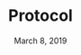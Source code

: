 ---
date: March 8, 2019
title: Protocol
company: Mozilla
link: https://protocol.mozilla.org/
image: images/systems/protocol.jpg
description: Protocol is a design system for Mozilla branded websites. It establishes a common design language, provides reusable coded components, and outlines high level guidelines for content and accessibility.

---